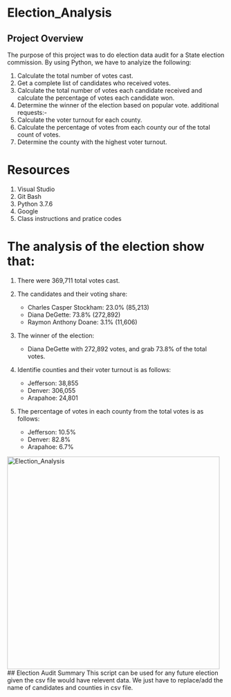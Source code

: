 # Election_Analysis
## Project Overview
The purpose of this project was to do election data audit for a State  election commission. By using Python, we have to analyize the following: 
1. Calculate the total number of votes cast.
2. Get a complete list of candidates who received votes.
3. Calculate the total number of votes each candidate received and calculate the percentage of votes each candidate won.
4. Determine the winner of the election based on popular vote.
additional requests:-
5. Calculate the voter turnout for each county.
6. Calculate the percentage of votes from each county our of the total count of votes.
7. Determine the county with the highest voter turnout. 

# Resources
1. Visual Studio
2. Git Bash
3. Python 3.7.6
4. Google
5. Class instructions and pratice codes



# The analysis of the election show that:
1. There were 369,711 total votes cast.

2. The candidates  and their voting share:
	- Charles Casper Stockham: 23.0% (85,213)
	- Diana DeGette: 73.8% (272,892)
	- Raymon Anthony Doane: 3.1% (11,606)
3. The winner of the election:
	- Diana DeGette with 272,892 votes, and grab 73.8% of the total votes. 
4. Identifie counties and their voter turnout is as follows: 
	- Jefferson: 38,855
	- Denver: 306,055
	- Arapahoe: 24,801
5. The percentage of votes in each county from the total votes is as follows: 
	  - Jefferson: 10.5% 
	  - Denver: 82.8% 
	  - Arapahoe: 6.7% 
<img width="491" alt="Election_Analysis" src="https://user-images.githubusercontent.com/81769662/170645192-620fed6b-2f72-4569-81f8-e421f48be1bb.png">
## Election Audit Summary
This script can be used for any future election given the csv file would have relevent data. We just have to replace/add the name of candidates and counties in  csv file. 


